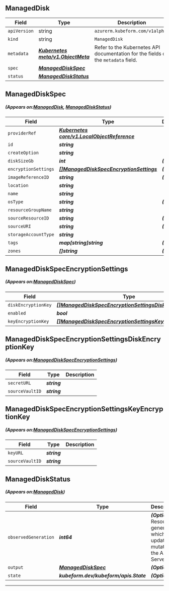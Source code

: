 ## ManagedDisk
| Field | Type | Description |
| ------ | ----- | ----------- |
| `apiVersion` | string | `azurerm.kubeform.com/v1alpha1` |
|    `kind` | string | `ManagedDisk` |
| `metadata` | ***[Kubernetes meta/v1.ObjectMeta](https://kubernetes.io/docs/reference/generated/kubernetes-api/v1.13/#objectmeta-v1-meta)***|Refer to the Kubernetes API documentation for the fields of the `metadata` field.|
| `spec` | ***[ManagedDiskSpec](#ManagedDiskSpec)***||
| `status` | ***[ManagedDiskStatus](#ManagedDiskStatus)***||
## ManagedDiskSpec
##### (Appears on:[ManagedDisk](#ManagedDisk), [ManagedDiskStatus](#ManagedDiskStatus))
| Field | Type | Description |
| ------ | ----- | ----------- |
| `providerRef` | ***[Kubernetes core/v1.LocalObjectReference](https://kubernetes.io/docs/reference/generated/kubernetes-api/v1.13/#localobjectreference-v1-core)***||
| `id` | ***string***||
| `createOption` | ***string***||
| `diskSizeGb` | ***int***| ***(Optional)*** |
| `encryptionSettings` | ***[[]ManagedDiskSpecEncryptionSettings](#ManagedDiskSpecEncryptionSettings)***| ***(Optional)*** |
| `imageReferenceID` | ***string***| ***(Optional)*** |
| `location` | ***string***||
| `name` | ***string***||
| `osType` | ***string***| ***(Optional)*** |
| `resourceGroupName` | ***string***||
| `sourceResourceID` | ***string***| ***(Optional)*** |
| `sourceURI` | ***string***| ***(Optional)*** |
| `storageAccountType` | ***string***||
| `tags` | ***map[string]string***| ***(Optional)*** |
| `zones` | ***[]string***| ***(Optional)*** |
## ManagedDiskSpecEncryptionSettings
##### (Appears on:[ManagedDiskSpec](#ManagedDiskSpec))
| Field | Type | Description |
| ------ | ----- | ----------- |
| `diskEncryptionKey` | ***[[]ManagedDiskSpecEncryptionSettingsDiskEncryptionKey](#ManagedDiskSpecEncryptionSettingsDiskEncryptionKey)***| ***(Optional)*** |
| `enabled` | ***bool***||
| `keyEncryptionKey` | ***[[]ManagedDiskSpecEncryptionSettingsKeyEncryptionKey](#ManagedDiskSpecEncryptionSettingsKeyEncryptionKey)***| ***(Optional)*** |
## ManagedDiskSpecEncryptionSettingsDiskEncryptionKey
##### (Appears on:[ManagedDiskSpecEncryptionSettings](#ManagedDiskSpecEncryptionSettings))
| Field | Type | Description |
| ------ | ----- | ----------- |
| `secretURL` | ***string***||
| `sourceVaultID` | ***string***||
## ManagedDiskSpecEncryptionSettingsKeyEncryptionKey
##### (Appears on:[ManagedDiskSpecEncryptionSettings](#ManagedDiskSpecEncryptionSettings))
| Field | Type | Description |
| ------ | ----- | ----------- |
| `keyURL` | ***string***||
| `sourceVaultID` | ***string***||
## ManagedDiskStatus
##### (Appears on:[ManagedDisk](#ManagedDisk))
| Field | Type | Description |
| ------ | ----- | ----------- |
| `observedGeneration` | ***int64***| ***(Optional)*** Resource generation, which is updated on mutation by the API Server.|
| `output` | ***[ManagedDiskSpec](#ManagedDiskSpec)***| ***(Optional)*** |
| `state` | ***kubeform.dev/kubeform/apis.State***| ***(Optional)*** |
---
